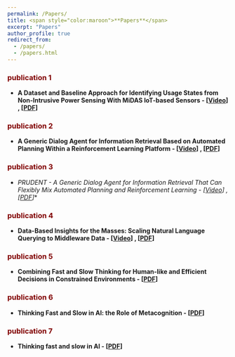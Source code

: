 ```yaml
---
permalink: /Papers/
title: <span style="color:maroon">**Papers**</span>
excerpt: "Papers"
author_profile: true
redirect_from: 
  - /papers/
  - /papers.html
---
```




### <span style="color:maroon">**publication 1**</span>  
- <span style>**A Dataset and Baseline Approach for Identifying Usage States from Non-Intrusive Power Sensing With MiDAS IoT-based Sensors - [[Video](https://www.youtube.com/watch?v=-0aKDVoEGvs)] , [[PDF](https://dl.acm.org/doi/10.1145/3514094.3534174)]** </span>  


### <span style="color:maroon">**publication 2**</span>  
- <span style>**A Generic Dialog Agent for Information Retrieval Based on Automated Planning
Within a Reinforcement Learning Platform - [[Video](https://www.youtube.com/watch?v=-0aKDVoEGvs)] , [[PDF](https://dl.acm.org/doi/10.1145/3514094.3534174)]**</span>

### <span style="color:maroon">**publication 3**</span>  
- <span style>**PRUDENT* - A Generic Dialog Agent for Information Retrieval That Can
Flexibly Mix Automated Planning and Reinforcement Learning - [[Video](https://www.youtube.com/watch?v=-0aKDVoEGvs)] , [[PDF](https://dl.acm.org/doi/10.1145/3514094.3534174)]**</span>


### <span style="color:maroon">**publication 4**</span>  
- <span style>**Data-Based Insights for the Masses: Scaling Natural Language Querying to Middleware Data - [[Video](https://www.youtube.com/watch?v=-0aKDVoEGvs)] , [[PDF](https://dl.acm.org/doi/abs/10.1007/978-3-031-00129-1_49)]**</span>


### <span style="color:maroon">**publication 5**</span>  
- <span style>**Combining Fast and Slow Thinking for Human-like and Efficient Decisions in Constrained Environments - [[PDF](https://scholar.google.com/citations?view_op=view_citation&hl=en&user=mPC6wp4AAAAJ&sortby=pubdate&citation_for_view=mPC6wp4AAAAJ:KNjnJ3z-R6IC)]**</span>


### <span style="color:maroon">**publication 6**</span>  
- <span style>**Thinking Fast and Slow in AI: the Role of Metacognition - [[PDF](https://scholar.google.com/citations?view_op=view_citation&hl=en&user=mPC6wp4AAAAJ&cstart=20&pagesize=80&sortby=pubdate&citation_for_view=mPC6wp4AAAAJ:CdxZDUztZiMC)]**</span>


### <span style="color:maroon">**publication 7**</span>  
- <span style>**Thinking fast and slow in AI - [[PDF](https://scholar.google.com/citations?view_op=view_citation&hl=en&user=mPC6wp4AAAAJ&cstart=20&pagesize=80&sortby=pubdate&citation_for_view=mPC6wp4AAAAJ:PaBasH6fAo0C)]**</span>
  




